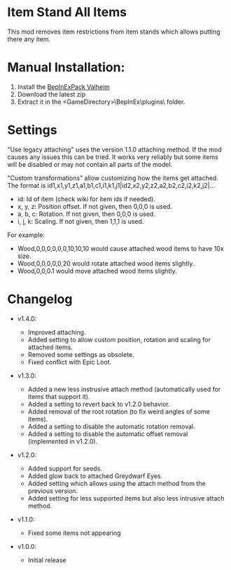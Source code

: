 # Item Stand All Items

This mod removes item restrictions from item stands which allows putting there any item.

# Manual Installation:

1. Install the [BepInExPack Valheim](https://valheim.thunderstore.io/package/denikson/BepInExPack_Valheim/)
2. Download the latest zip
3. Extract it in the \<GameDirectory\>\BepInEx\plugins\ folder.

# Settings

"Use legacy attaching" uses the version 1.1.0 attaching method. If the mod causes any issues this can be tried. It works very reliably but some items will be disabled or may not contain all parts of the model.

"Custom transformations" allow customizing how the items get attached. The format is id1,x1,y1,z1,a1,b1,c1,i1,k1,j1|id2,x2,y2,z2,a2,b2,c2,i2,k2,j2|...

- id: Id of item (check wiki for item ids if needed).
- x, y, z: Position offset. If not given, then 0,0,0 is used.
- a, b, c: Rotation. If not given, then 0,0,0 is used.
- i, j, k: Scaling. If not given, then 1,1,1 is used.

For example:

- Wood,0,0,0,0,0,0,10,10,10 would cause attached wood items to have 10x size.
- Wood,0,0,0,0,0,20 would rotate attached wood items slightly.
- Wood,0,0,0.1 would move attached wood items slightly.

# Changelog

- v1.4.0:
	- Improved attaching.
	- Added setting to allow custom position, rotation and scaling for attached items.
	- Removed some settings as obsolete.
	- Fixed conflict with Epic Loot.

- v1.3.0:
	- Added a new less instrusive attach method (automatically used for items that support it).
	- Added a setting to revert back to v1.2.0 behavior.
	- Added removal of the root rotation (to fix weird angles of some items).
	- Added a setting to disable the automatic rotation removal.
	- Added a setting to disable the automatic offset removal (implemented in v1.2.0).

- v1.2.0:
	- Added support for seeds.
	- Added glow back to attached Greydwarf Eyes.
	- Added setting which allows using the attach method from the previous version.
	- Added setting for less supported items but also less intrusive attach method.

- v1.1.0:
	- Fixed some items not appearing

- v1.0.0: 
	- Initial release
